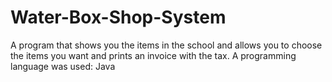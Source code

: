 # Water-Box-Shop-System
A program that shows you the items in the school and allows you to choose the items you want and prints an invoice with the tax. A programming language was used: Java
